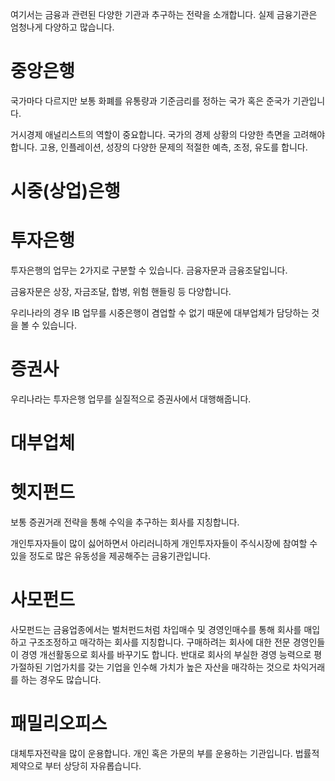 여기서는 금융과 관련된 다양한 기관과 추구하는 전략을 소개합니다. 실제 금융기관은 엄청나게 다양하고 많습니다.

# 중앙은행

국가마다 다르지만 보통 화폐를 유통량과 기준금리를 정하는 국가 혹은 준국가 기관입니다.

거시경제 애널리스트의 역할이 중요합니다. 국가의 경제 상황의 다양한 측면을 고려해야 합니다. 고용, 인플레이션, 성장의 다양한 문제의 적절한 예측, 조정, 유도를 합니다.

# 시중(상업)은행

# 투자은행

투자은행의 업무는 2가지로 구분할 수 있습니다. 금융자문과 금융조달입니다.

금융자문은 상장, 자금조달, 합병, 위험 핸들링 등 다양합니다.

우리나라의 경우 IB 업무를 시중은행이 겸업할 수 없기 때문에 대부업체가 담당하는 것을 볼 수 있습니다.

# 증권사

우리나라는 투자은행 업무를 실질적으로 증권사에서 대행해줍니다.

# 대부업체

# 헷지펀드

보통 증권거래 전략을 통해 수익을 추구하는 회사를 지칭합니다.

개인투자자들이 많이 싫어하면서 아리러니하게 개인투자자들이 주식시장에 참여할 수 있을 정도로 많은 유동성을 제공해주는 금융기관입니다.

# 사모펀드

사모펀드는 금융업종에서는 벌처펀드처럼 차입매수 및 경영인매수를 통해 회사를 매입하고 구조조정하고 매각하는 회사를 지칭합니다. 구매하려는 회사에 대한 전문 경영인들이 경영 개선활동으로 회사를 바꾸기도 합니다. 반대로 회사의 부실한 경영 능력으로 평가절하된 기업가치를 갖는 기업을 인수해 가치가 높은 자산을 매각하는 것으로 차익거래를 하는 경우도 많습니다.

# 패밀리오피스

대체투자전략을 많이 운용합니다. 개인 혹은 가문의 부를 운용하는 기관입니다. 법률적 제약으로 부터 상당히 자유롭습니다.
